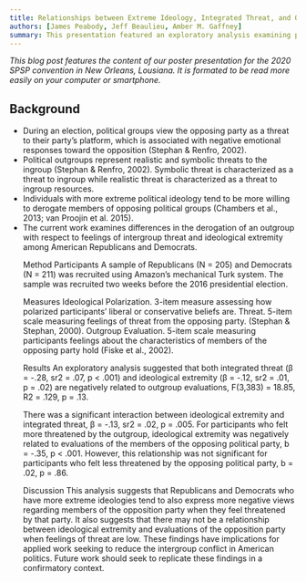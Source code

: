 ```yaml
---
title: Relationships between Extreme Ideology, Integrated Threat, and Outgroup Evaluations
authors: [James Peabody, Jeff Beaulieu, Amber M. Gaffney]
summary: This presentation featured an exploratory analysis examining political partisans' intergroup evaluations in relation to integrated threat and ideological extremity.
---
```


<p><i>This blog post features the content of our poster presentation for the 2020 SPSP convention in New Orleans, Lousiana. It is formated to be read more easily on your computer or smartphone.</i></p>

<h2>Background</h2>
<ul>
<li>During an election, political groups view the opposing party as a threat to their party’s platform, which is associated with negative emotional responses toward the opposition (Stephan & Renfro, 2002).</li>
<li>Political outgroups represent realistic and symbolic threats to the ingroup (Stephan & Renfro, 2002). Symbolic threat is characterized as a threat to ingroup while realistic threat is characterized as a threat to ingroup resources.</li>
<li>Individuals with more extreme political ideology tend to be more willing to derogate members of opposing political groups (Chambers et al., 2013; van Proojin et al. 2015).</li>
<li>The current work examines differences in the derogation of an outgroup with respect to feelings of intergroup threat and ideological extremity among American Republicans and Democrats.</li>

Method
Participants
A sample of Republicans (N = 205) and Democrats (N = 211) was recruited using Amazon’s mechanical Turk system.
The sample was recruited two weeks before the 2016 presidential election.

Measures
Ideological Polarization. 3-item measure assessing how polarized participants’ liberal or conservative beliefs are.
Threat. 5-item scale measuring feelings of threat from the opposing party. (Stephan & Stephan, 2000).
Outgroup Evaluation. 5-item scale measuring participants feelings about the characteristics of members of the opposing party hold (Fiske et al., 2002).

Results
An exploratory analysis suggested that both integrated threat 
(β = -.28, sr2 = .07, p < .001) and ideological extremity (β = -.12, sr2 = .01, p = .02) are negatively related to outgroup evaluations, F(3,383) = 18.85, R2 = .129, p = .13.

There was a significant interaction between ideological extremity and integrated threat, β = -.13, sr2 = .02, p = .005. For participants who felt more threatened by the outgroup, ideological extremity was negatively related to evaluations of the members of the opposing political party, b = -.35, p < .001. However, this relationship was not significant for participants who felt less threatened by the opposing political party, b = .02, p = .86.

Discussion
This analysis suggests that Republicans and Democrats who have more extreme ideologies tend to also express more negative views regarding members of the opposition party when they feel threatened by that party. 
It also suggests that there may not be a relationship between ideological extremity and evaluations of the opposition party when feelings of threat are low.
These findings have implications for applied work seeking to reduce the intergroup conflict in American politics.
Future work should seek to replicate these findings in a confirmatory context.
